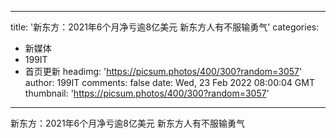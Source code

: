 
---
title: '新东方：2021年6个月净亏逾8亿美元 新东方人有不服输勇气'
categories: 
 - 新媒体
 - 199IT
 - 首页更新
headimg: 'https://picsum.photos/400/300?random=3057'
author: 199IT
comments: false
date: Wed, 23 Feb 2022 08:00:04 GMT
thumbnail: 'https://picsum.photos/400/300?random=3057'
---

<div>   
新东方：2021年6个月净亏逾8亿美元 新东方人有不服输勇气  
</div>
            